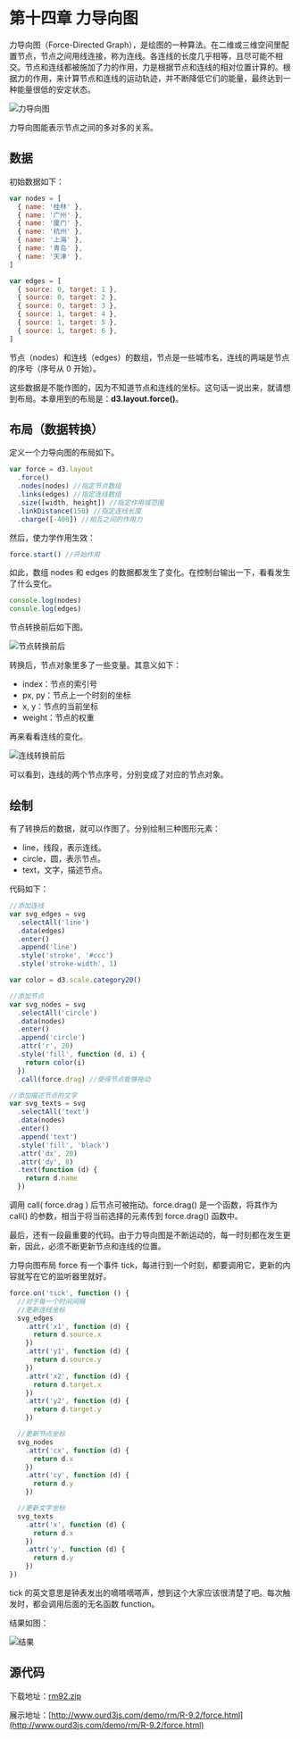 # 第十四章 力导向图

力导向图（Force-Directed Graph），是绘图的一种算法。在二维或三维空间里配置节点，节点之间用线连接，称为连线。各连线的长度几乎相等，且尽可能不相交。节点和连线都被施加了力的作用，力是根据节点和连线的相对位置计算的。根据力的作用，来计算节点和连线的运动轨迹，并不断降低它们的能量，最终达到一种能量很低的安定状态。

![力导向图](./images/force-1.png)

力导向图能表示节点之间的多对多的关系。

## 数据

初始数据如下：

```javascript
var nodes = [
  { name: '桂林' },
  { name: '广州' },
  { name: '厦门' },
  { name: '杭州' },
  { name: '上海' },
  { name: '青岛' },
  { name: '天津' },
]

var edges = [
  { source: 0, target: 1 },
  { source: 0, target: 2 },
  { source: 0, target: 3 },
  { source: 1, target: 4 },
  { source: 1, target: 5 },
  { source: 1, target: 6 },
]
```

节点（nodes）和连线（edges）的数组，节点是一些城市名，连线的两端是节点的序号（序号从 0 开始）。

这些数据是不能作图的，因为不知道节点和连线的坐标。这句话一说出来，就请想到布局。本章用到的布局是：**d3.layout.force()**。

## 布局（数据转换）

定义一个力导向图的布局如下。

```javascript
var force = d3.layout
  .force()
  .nodes(nodes) //指定节点数组
  .links(edges) //指定连线数组
  .size([width, height]) //指定作用域范围
  .linkDistance(150) //指定连线长度
  .charge([-400]) //相互之间的作用力
```

然后，使力学作用生效：

```javascript
force.start() //开始作用
```

如此，数组 nodes 和 edges 的数据都发生了变化。在控制台输出一下，看看发生了什么变化。

```javascript
console.log(nodes)
console.log(edges)
```

节点转换前后如下图。

![节点转换前后](./images/force-2.png)

转换后，节点对象里多了一些变量。其意义如下：

- index：节点的索引号
- px, py：节点上一个时刻的坐标
- x, y：节点的当前坐标
- weight：节点的权重

再来看看连线的变化。

![连线转换前后](./images/force-3.png)

可以看到，连线的两个节点序号，分别变成了对应的节点对象。

## 绘制

有了转换后的数据，就可以作图了。分别绘制三种图形元素：

- line，线段，表示连线。
- circle，圆，表示节点。
- text，文字，描述节点。

代码如下：

```javascript
//添加连线
var svg_edges = svg
  .selectAll('line')
  .data(edges)
  .enter()
  .append('line')
  .style('stroke', '#ccc')
  .style('stroke-width', 1)

var color = d3.scale.category20()

//添加节点
var svg_nodes = svg
  .selectAll('circle')
  .data(nodes)
  .enter()
  .append('circle')
  .attr('r', 20)
  .style('fill', function (d, i) {
    return color(i)
  })
  .call(force.drag) //使得节点能够拖动

//添加描述节点的文字
var svg_texts = svg
  .selectAll('text')
  .data(nodes)
  .enter()
  .append('text')
  .style('fill', 'black')
  .attr('dx', 20)
  .attr('dy', 8)
  .text(function (d) {
    return d.name
  })
```

调用 call( force.drag ) 后节点可被拖动。force.drag() 是一个函数，将其作为 call() 的参数，相当于将当前选择的元素传到 force.drag() 函数中。

最后，还有一段最重要的代码。由于力导向图是不断运动的，每一时刻都在发生更新，因此，必须不断更新节点和连线的位置。

力导向图布局 force 有一个事件 tick，每进行到一个时刻，都要调用它，更新的内容就写在它的监听器里就好。

```javascript
force.on('tick', function () {
  //对于每一个时间间隔
  //更新连线坐标
  svg_edges
    .attr('x1', function (d) {
      return d.source.x
    })
    .attr('y1', function (d) {
      return d.source.y
    })
    .attr('x2', function (d) {
      return d.target.x
    })
    .attr('y2', function (d) {
      return d.target.y
    })

  //更新节点坐标
  svg_nodes
    .attr('cx', function (d) {
      return d.x
    })
    .attr('cy', function (d) {
      return d.y
    })

  //更新文字坐标
  svg_texts
    .attr('x', function (d) {
      return d.x
    })
    .attr('y', function (d) {
      return d.y
    })
})
```

tick 的英文意思是钟表发出的嘀嗒嘀嗒声，想到这个大家应该很清楚了吧。每次触发时，都会调用后面的无名函数 function。

结果如图：

![结果](./images/force-4.png)

## 源代码

下载地址：[rm92.zip](http://www.ourd3js.com/src/rm/rm92.zip)

展示地址：[http://www.ourd3js.com/demo/rm/R-9.2/force.html](http://www.ourd3js.com/demo/rm/R-9.2/force.html)
